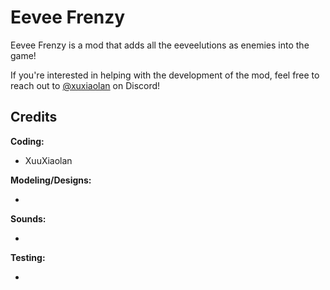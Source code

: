 # Eevee Frenzy

Eevee Frenzy is a mod that adds all the eeveelutions as enemies into the game!

If you're interested in helping with the development of the mod, feel free to reach out to [@xuxiaolan](https://discord.com/channels/1168655651455639582/1241786100201160784) on Discord!

## Credits

**Coding:**

- XuuXiaolan

**Modeling/Designs:**

- 

**Sounds:**

- 

**Testing:**

- 
